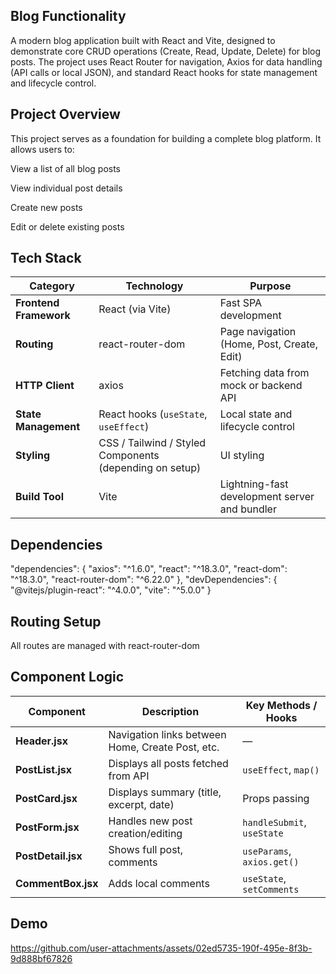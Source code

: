 ## Blog Functionality

A modern blog application built with React and Vite, designed to demonstrate core CRUD operations (Create, Read, Update, Delete) for blog posts. The project uses React Router for navigation, Axios for data handling (API calls or local JSON), and standard React hooks for state management and lifecycle control.

## Project Overview

This project serves as a foundation for building a complete blog platform. It allows users to:

View a list of all blog posts

View individual post details

Create new posts

Edit or delete existing posts

## Tech Stack

| Category               | Technology                                              | Purpose                                       |
| ---------------------- | ------------------------------------------------------- | --------------------------------------------- |
| **Frontend Framework** | React (via Vite)                                        | Fast SPA development                          |
| **Routing**            | react-router-dom                                        | Page navigation (Home, Post, Create, Edit)    |
| **HTTP Client**        | axios                                                   | Fetching data from mock or backend API        |
| **State Management**   | React hooks (`useState`, `useEffect`)                   | Local state and lifecycle control             |
| **Styling**            | CSS / Tailwind / Styled Components (depending on setup) | UI styling                                    |
| **Build Tool**         | Vite                                                    | Lightning-fast development server and bundler |



## Dependencies
"dependencies": {
  "axios": "^1.6.0",
  "react": "^18.3.0",
  "react-dom": "^18.3.0",
  "react-router-dom": "^6.22.0"
},
"devDependencies": {
  "@vitejs/plugin-react": "^4.0.0",
  "vite": "^5.0.0"
}

## Routing Setup

All routes are managed with react-router-dom


 ## Component Logic
 
| Component          | Description                                      | Key Methods / Hooks        |
| ------------------ | ------------------------------------------------ | -------------------------- |
| **Header.jsx**     | Navigation links between Home, Create Post, etc. | —                          |
| **PostList.jsx**   | Displays all posts fetched from API              | `useEffect`, `map()`       |
| **PostCard.jsx**   | Displays summary (title, excerpt, date)          | Props passing              |
| **PostForm.jsx**   | Handles new post creation/editing                | `handleSubmit`, `useState` |
| **PostDetail.jsx** | Shows full post, comments                        | `useParams`, `axios.get()` |
| **CommentBox.jsx** | Adds local comments                              | `useState`, `setComments`  |


## Demo




https://github.com/user-attachments/assets/02ed5735-190f-495e-8f3b-9d888bf67826




